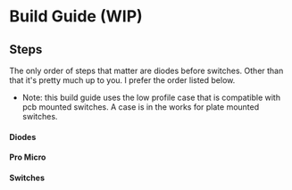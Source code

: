 # Build Guide (WIP)

## Steps
The only order of steps that matter are diodes before switches. Other than that it's pretty much up to you. I prefer the order listed below.

* Note: this build guide uses the low profile case that is compatible with pcb mounted switches. A case is in the works for plate mounted switches. 

#### Diodes


#### Pro Micro


#### Switches
